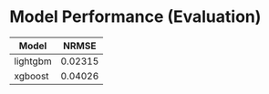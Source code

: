 # Model Performance (Evaluation)

| Model | NRMSE |
|---|---|
| lightgbm | 0.02315 |
| xgboost | 0.04026 |